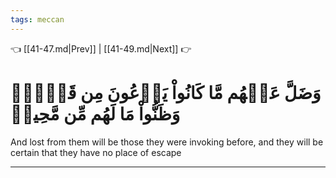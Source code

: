 ```yaml
---
tags: meccan
---
```


👈 [[41-47.md|Prev]] | [[41-49.md|Next]] 👉

# وَضَلَّ عَنۡهُم مَّا كَانُواْ يَدۡعُونَ مِن قَبۡلُۖ وَظَنُّواْ مَا لَهُم مِّن مَّحِيصٖ

And lost from them will be those they were invoking before, and they will be certain that they have no place of escape

---

